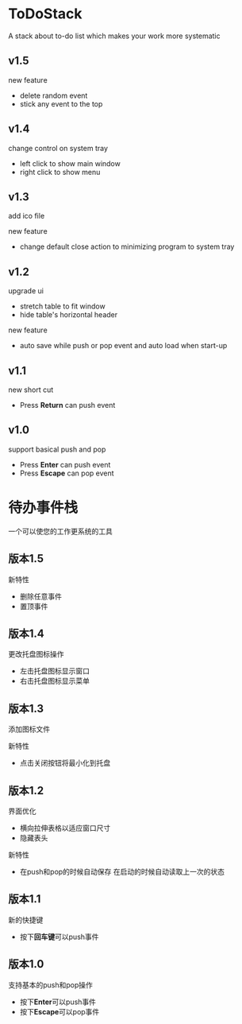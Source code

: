 # ToDoStack

A stack about to-do list which makes your work more systematic

## v1.5

new feature

- delete random event
- stick any event to the top

## v1.4

change control on system tray

- left click to show main window
- right click to show menu

## v1.3

add ico file

new feature

- change default close action to minimizing program to system tray

## v1.2

upgrade ui

- stretch table to fit window
- hide table's horizontal header

new feature

- auto save while push or pop event and auto load when start-up

## v1.1

new short cut

- Press **Return** can push event

## v1.0

support basical push and pop

- Press **Enter** can push event
- Press **Escape** can pop event

# 待办事件栈

一个可以使您的工作更系统的工具

## 版本1.5

新特性

- 删除任意事件
- 置顶事件

## 版本1.4

更改托盘图标操作

- 左击托盘图标显示窗口
- 右击托盘图标显示菜单

## 版本1.3

添加图标文件

新特性

- 点击关闭按钮将最小化到托盘

## 版本1.2

界面优化

- 横向拉伸表格以适应窗口尺寸
- 隐藏表头

新特性

- 在push和pop的时候自动保存 在启动的时候自动读取上一次的状态

## 版本1.1

新的快捷键

- 按下**回车键**可以push事件

## 版本1.0

支持基本的push和pop操作

- 按下**Enter**可以push事件
- 按下**Escape**可以pop事件
